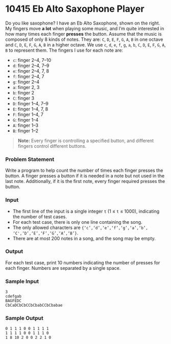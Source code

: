 # 10415 Eb Alto Saxophone Player

Do you like saxophone? I have an Eb Alto Saxophone, shown on the right. My fingers move **a lot** when playing some music, and I’m quite interested in how many times each finger **presses** the button. Assume that the music is composed of only 8 kinds of notes. They are: `C`, `D`, `E`, `F`, `G`, `A`, `B` in one octave and `C`, `D`, `E`, `F`, `G`, `A`, `B` in a higher octave. We use `c`, `d`, `e`, `f`, `g`, `a`, `b`, `C`, `D`, `E`, `F`, `G`, `A`, `B` to represent them. The fingers I use for each note are:

- `c`: finger 2–4, 7–10  
- `d`: finger 2–4, 7–9  
- `e`: finger 2–4, 7, 8  
- `f`: finger 2–4, 7  
- `g`: finger 2–4  
- `a`: finger 2, 3  
- `b`: finger 2  
- `C`: finger 3  
- `D`: finger 1–4, 7–9  
- `E`: finger 1–4, 7, 8  
- `F`: finger 1–4, 7  
- `G`: finger 1–4  
- `A`: finger 1–3  
- `B`: finger 1–2  

> **Note:** Every finger is controlling a specified button, and different fingers control different buttons.

### Problem Statement

Write a program to help count the number of times each finger presses the button. A finger presses a button if it is needed in a note but not used in the last note. Additionally, if it is the first note, every finger required presses the button.

### Input

- The first line of the input is a single integer `t` (1 ≤ `t` ≤ 1000), indicating the number of test cases.  
- For each test case, there is only one line containing the song.  
- The only allowed characters are `{‘c’,‘d’,‘e’,‘f’,‘g’,‘a’,‘b’, ‘C',‘D’,‘E’,‘F’,‘G’,‘A’,‘B’}`.  
- There are at most 200 notes in a song, and the song may be empty.

### Output

For each test case, print 10 numbers indicating the number of presses for each finger. Numbers are separated by a single space.

### Sample Input

```
3
cdefgab
BAGFEDC
CbCaDCbCbCCbCbabCCbCbabae
```

### Sample Output

```
0 1 1 1 0 0 1 1 1 1
1 1 1 1 0 0 1 1 1 0
1 8 10 2 0 0 2 2 1 0
```
